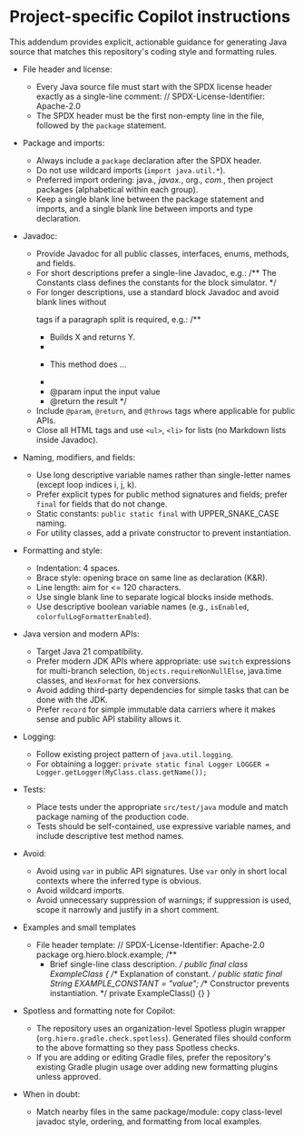 # Project-specific Copilot instructions

This addendum provides explicit, actionable guidance for generating Java source that matches this repository's coding style and formatting rules.

- File header and license:
    - Every Java source file must start with the SPDX license header exactly as a single-line comment:
      // SPDX-License-Identifier: Apache-2.0
    - The SPDX header must be the first non-empty line in the file, followed by the `package` statement.

- Package and imports:
    - Always include a `package` declaration after the SPDX header.
    - Do not use wildcard imports (`import java.util.*`).
    - Preferred import ordering: java.*, javax.*, org.*, com.*, then project packages (alphabetical within each group).
    - Keep a single blank line between the package statement and imports, and a single blank line between imports and type declaration.

- Javadoc:
    - Provide Javadoc for all public classes, interfaces, enums, methods, and fields.
    - For short descriptions prefer a single-line Javadoc, e.g.:
      /** The Constants class defines the constants for the block simulator. */
    - For longer descriptions, use a standard block Javadoc and avoid blank lines without <p> tags if a paragraph split is required, e.g.:
      /**
        * Builds X and returns Y.
        *
        * <p>This method does ...
        *
        * @param input the input value
        * @return the result
          */
    - Include `@param`, `@return`, and `@throws` tags where applicable for public APIs.
    - Close all HTML tags and use `<ul>`, `<li>` for lists (no Markdown lists inside Javadoc).

- Naming, modifiers, and fields:
    - Use long descriptive variable names rather than single-letter names (except loop indices i, j, k).
    - Prefer explicit types for public method signatures and fields; prefer `final` for fields that do not change.
    - Static constants: `public static final` with UPPER_SNAKE_CASE naming.
    - For utility classes, add a private constructor to prevent instantiation.

- Formatting and style:
    - Indentation: 4 spaces.
    - Brace style: opening brace on same line as declaration (K&R).
    - Line length: aim for <= 120 characters.
    - Use single blank line to separate logical blocks inside methods.
    - Use descriptive boolean variable names (e.g., `isEnabled`, `colorfulLogFormatterEnabled`).

- Java version and modern APIs:
    - Target Java 21 compatibility.
    - Prefer modern JDK APIs where appropriate: use `switch` expressions for multi-branch selection, `Objects.requireNonNullElse`, java.time classes, and `HexFormat` for hex conversions.
    - Avoid adding third-party dependencies for simple tasks that can be done with the JDK.
    - Prefer `record` for simple immutable data carriers where it makes sense and public API stability allows it.

- Logging:
    - Follow existing project pattern of `java.util.logging`.
    - For obtaining a logger: `private static final Logger LOGGER = Logger.getLogger(MyClass.class.getName());`

- Tests:
    - Place tests under the appropriate `src/test/java` module and match package naming of the production code.
    - Tests should be self-contained, use expressive variable names, and include descriptive test method names.

- Avoid:
    - Avoid using `var` in public API signatures. Use `var` only in short local contexts where the inferred type is obvious.
    - Avoid wildcard imports.
    - Avoid unnecessary suppression of warnings; if suppression is used, scope it narrowly and justify in a short comment.

- Examples and small templates
    - File header template:
      // SPDX-License-Identifier: Apache-2.0
      package org.hiero.block.example;
      /**
        * Brief single-line class description.
          */
          public final class ExampleClass {
          /** Explanation of constant. */
          public static final String EXAMPLE_CONSTANT = "value";
          /** Constructor prevents instantiation. */
          private ExampleClass() {}
          }

- Spotless and formatting note for Copilot:
    - The repository uses an organization-level Spotless plugin wrapper (`org.hiero.gradle.check.spotless`). Generated files should conform to the above formatting so they pass Spotless checks.
    - If you are adding or editing Gradle files, prefer the repository's existing Gradle plugin usage over adding new formatting plugins unless approved.

- When in doubt:
    - Match nearby files in the same package/module: copy class-level javadoc style, ordering, and formatting from local examples.

